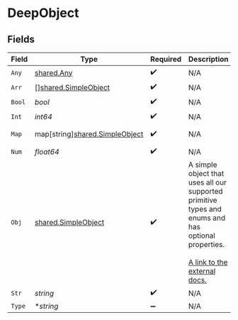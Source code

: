 # DeepObject


## Fields

| Field                                                                                                                                                             | Type                                                                                                                                                              | Required                                                                                                                                                          | Description                                                                                                                                                       | Example                                                                                                                                                           |
| ----------------------------------------------------------------------------------------------------------------------------------------------------------------- | ----------------------------------------------------------------------------------------------------------------------------------------------------------------- | ----------------------------------------------------------------------------------------------------------------------------------------------------------------- | ----------------------------------------------------------------------------------------------------------------------------------------------------------------- | ----------------------------------------------------------------------------------------------------------------------------------------------------------------- |
| `Any`                                                                                                                                                             | [shared.Any](../../../pkg/models/shared/any.md)                                                                                                                   | :heavy_check_mark:                                                                                                                                                | N/A                                                                                                                                                               | anyOf[0]                                                                                                                                                          |
| `Arr`                                                                                                                                                             | [][shared.SimpleObject](../../../pkg/models/shared/simpleobject.md)                                                                                               | :heavy_check_mark:                                                                                                                                                | N/A                                                                                                                                                               | ...,...                                                                                                                                                           |
| `Bool`                                                                                                                                                            | *bool*                                                                                                                                                            | :heavy_check_mark:                                                                                                                                                | N/A                                                                                                                                                               | true                                                                                                                                                              |
| `Int`                                                                                                                                                             | *int64*                                                                                                                                                           | :heavy_check_mark:                                                                                                                                                | N/A                                                                                                                                                               | 1                                                                                                                                                                 |
| `Map`                                                                                                                                                             | map[string][shared.SimpleObject](../../../pkg/models/shared/simpleobject.md)                                                                                      | :heavy_check_mark:                                                                                                                                                | N/A                                                                                                                                                               | [object Object]                                                                                                                                                   |
| `Num`                                                                                                                                                             | *float64*                                                                                                                                                         | :heavy_check_mark:                                                                                                                                                | N/A                                                                                                                                                               | 1.1                                                                                                                                                               |
| `Obj`                                                                                                                                                             | [shared.SimpleObject](../../../pkg/models/shared/simpleobject.md)                                                                                                 | :heavy_check_mark:                                                                                                                                                | A simple object that uses all our supported primitive types and enums and has optional properties.<br/><br/>[A link to the external docs.](https://docs.speakeasyapi.dev) |                                                                                                                                                                   |
| `Str`                                                                                                                                                             | *string*                                                                                                                                                          | :heavy_check_mark:                                                                                                                                                | N/A                                                                                                                                                               | test                                                                                                                                                              |
| `Type`                                                                                                                                                            | **string*                                                                                                                                                         | :heavy_minus_sign:                                                                                                                                                | N/A                                                                                                                                                               |                                                                                                                                                                   |